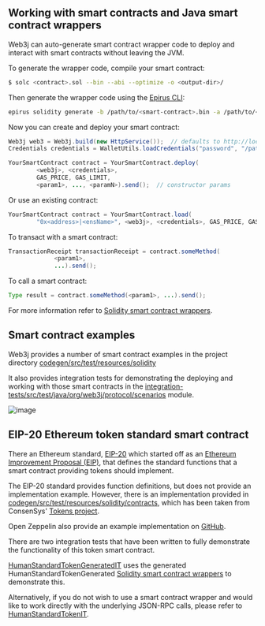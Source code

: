 Working with smart contracts and Java smart contract wrappers 
--------------------------------------------------------------

Web3j can auto-generate smart contract wrapper code to deploy and interact with smart contracts without leaving the JVM.

To generate the wrapper code, compile your smart contract:

``` bash
$ solc <contract>.sol --bin --abi --optimize -o <output-dir>/
```

Then generate the wrapper code using the [Epirus CLI](https://docs.epirus.io/sdk/cli/):

``` bash
epirus solidity generate -b /path/to/<smart-contract>.bin -a /path/to/<smart-contract>.abi -o /path/to/src/main/java -p com.your.organisation.name
```

Now you can create and deploy your smart contract:

```java
Web3j web3 = Web3j.build(new HttpService());  // defaults to http://localhost:8545/
Credentials credentials = WalletUtils.loadCredentials("password", "/path/to/walletfile");

YourSmartContract contract = YourSmartContract.deploy(
        <web3j>, <credentials>,
        GAS_PRICE, GAS_LIMIT,
        <param1>, ..., <paramN>).send();  // constructor params
```

Or use an existing contract:

```java
YourSmartContract contract = YourSmartContract.load(
        "0x<address>|<ensName>", <web3j>, <credentials>, GAS_PRICE, GAS_LIMIT);
```

To transact with a smart contract:

```java
TransactionReceipt transactionReceipt = contract.someMethod(
             <param1>,
             ...).send();
```

To call a smart contract:

```java
Type result = contract.someMethod(<param1>, ...).send();
```

For more information refer to [Solidity smart contract wrappers](../smart_contracts/construction_and_deployment.md#solidity-smart-contract-wrappers).


Smart contract examples
-----------------------

Web3j provides a number of smart contract examples in the project directory [codegen/src/test/resources/solidity](https://github.com/web3j/web3j/tree/master/codegen/src/test/resources/solidity)

It also provides integration tests for demonstrating the deploying and working with those smart contracts in the [integration-tests/src/test/java/org/web3j/protocol/scenarios](https://github.com/web3j/web3j/tree/master/integration-tests/src/test/java/org/web3j/protocol/scenarios) module.

![image](../img/smart_contract.png)

EIP-20 Ethereum token standard smart contract 
---------------------------------------------

There an Ethereum standard, [EIP-20](https://eips.ethereum.org/EIPS/eip-20) which started off as an [Ethereum Improvement Proposal
(EIP)](https://github.com/ethereum/EIPs), that defines the standard functions that a smart contract providing tokens should implement.

The EIP-20 standard provides function definitions, but does not provide an implementation example. However, there is an implementation provided in
[codegen/src/test/resources/solidity/contracts](https://github.com/web3j/web3j/tree/master/codegen/src/test/resources/solidity/contracts), which has been taken from ConsenSys' [Tokens project](https://github.com/ConsenSys/Tokens).

Open Zeppelin also provide an example implementation on [GitHub](https://github.com/OpenZeppelin/zeppelin-solidity/tree/master/contracts/token).

There are two integration tests that have been written to fully demonstrate the functionality of this token smart contract.

[HumanStandardTokenGeneratedIT](https://github.com/web3j/web3j/tree/master/integration-tests/src/test/java/org/web3j/protocol/scenarios/HumanStandardTokenGeneratedIT.java) uses the generated HumanStandardTokenGenerated [Solidity smart contract wrappers](../smart_contracts/construction_and_deployment.md#solidity-smart-contract-wrappers) to demonstrate this.

Alternatively, if you do not wish to use a smart contract wrapper and would like to work directly with the underlying JSON-RPC calls, please refer to [HumanStandardTokenIT](https://github.com/web3j/web3j/tree/master/integration-tests/src/test/java/org/web3j/protocol/scenarios/HumanStandardTokenIT.java).

